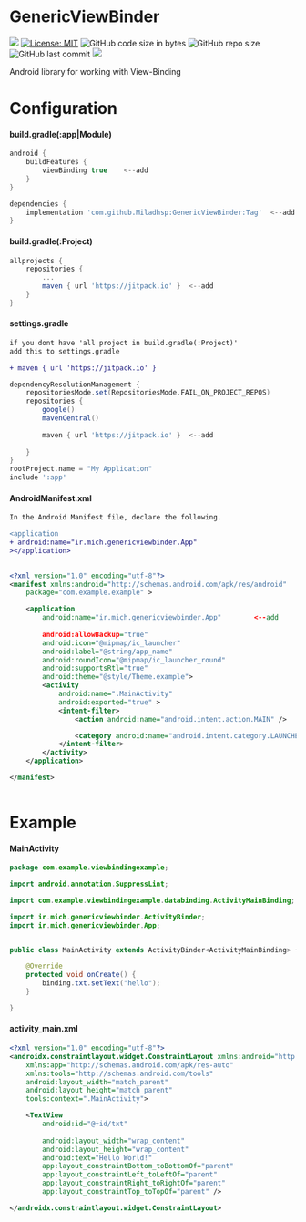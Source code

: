 # GenericViewBinder

[![](https://jitpack.io/v/Miladhsp/GenericViewBinder.svg)](https://jitpack.io/#Miladhsp/GenericViewBinder) [![License: MIT](https://img.shields.io/badge/License-MIT-yellow.svg)](https://github.com/Miladhsp/GenericViewBinder/blob/master/LICENSE) ![GitHub code size in bytes](https://img.shields.io/github/languages/code-size/miladhsp/genericviewbinder) ![GitHub repo size](https://img.shields.io/github/repo-size/Miladhsp/GenericViewBinder) ![GitHub last commit](https://img.shields.io/github/last-commit/miladhsp/genericViewBinder) [![](https://img.shields.io/badge/%20Android-3DDC84.svg?-style=for-the-badge&logo=android&logoColor=white)](https://developer.android.com/studio)




Android library for working with View-Binding


# Configuration

#### build.gradle(:app|Module)
```gradle
android {
    buildFeatures {		
        viewBinding true	<--add
    }				
}

dependencies {
	implementation 'com.github.Miladhsp:GenericViewBinder:Tag'	<--add
}
```

#### build.gradle(:Project)
```gradle
allprojects {
	repositories {
		...
		maven { url 'https://jitpack.io' }	<--add
	}
}
```
#### settings.gradle 
```diff
if you dont have 'all project in build.gradle(:Project)' 
add this to settings.gradle 

+ maven { url 'https://jitpack.io' }
```
```gradle
dependencyResolutionManagement {
    repositoriesMode.set(RepositoriesMode.FAIL_ON_PROJECT_REPOS)
    repositories {
        google()
        mavenCentral()
	
        maven { url 'https://jitpack.io' }	<--add
	
    }
}
rootProject.name = "My Application"
include ':app'

```

#### AndroidManifest.xml

```diff
In the Android Manifest file, declare the following.

<application    
+ android:name="ir.mich.genericviewbinder.App"
></application>
```

```xml
   
<?xml version="1.0" encoding="utf-8"?>
<manifest xmlns:android="http://schemas.android.com/apk/res/android"
    package="com.example.example" >

    <application
        android:name="ir.mich.genericviewbinder.App"		<--add
        
        android:allowBackup="true"
        android:icon="@mipmap/ic_launcher"
        android:label="@string/app_name"
        android:roundIcon="@mipmap/ic_launcher_round"
        android:supportsRtl="true"
        android:theme="@style/Theme.example">
        <activity
            android:name=".MainActivity"
            android:exported="true" >
            <intent-filter>
                <action android:name="android.intent.action.MAIN" />

                <category android:name="android.intent.category.LAUNCHER" />
            </intent-filter>
        </activity>
    </application>

</manifest>
   
```

# Example
#### MainActivity
```java
package com.example.viewbindingexample;

import android.annotation.SuppressLint;

import com.example.viewbindingexample.databinding.ActivityMainBinding;

import ir.mich.genericviewbinder.ActivityBinder;
import ir.mich.genericviewbinder.App;


public class MainActivity extends ActivityBinder<ActivityMainBinding> {

    @Override
    protected void onCreate() {
        binding.txt.setText("hello");
    }

}
```

#### activity_main.xml
```xml
<?xml version="1.0" encoding="utf-8"?>
<androidx.constraintlayout.widget.ConstraintLayout xmlns:android="http://schemas.android.com/apk/res/android"
    xmlns:app="http://schemas.android.com/apk/res-auto"
    xmlns:tools="http://schemas.android.com/tools"
    android:layout_width="match_parent"
    android:layout_height="match_parent"
    tools:context=".MainActivity">

    <TextView
        android:id="@+id/txt"
        
        android:layout_width="wrap_content"
        android:layout_height="wrap_content"
        android:text="Hello World!"
        app:layout_constraintBottom_toBottomOf="parent"
        app:layout_constraintLeft_toLeftOf="parent"
        app:layout_constraintRight_toRightOf="parent"
        app:layout_constraintTop_toTopOf="parent" />

</androidx.constraintlayout.widget.ConstraintLayout>
```




